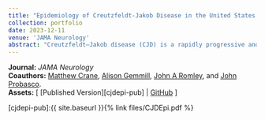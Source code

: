 ```yaml
---
title: "Epidemiology of Creutzfeldt-Jakob Disease in the United States, 2007-2022"
collection: portfolio
date: 2023-12-11
venue: 'JAMA Neurology'
abstract: "Creutzfeldt–Jakob disease (CJD) is a rapidly progressive and universally fatal prion disease. Prior research on CJD in the US demonstrated stable incidence from 1979-2006, though recent trends are not as well described. The incidence of sporadic CJD (sCJD), the most common type of CJD, is higher among older patients. Due to demographic trends worldwide towards aging populations, the epidemiology of CJD is evolving. We examined death certificate data from 2007-2020 to better understand recent trends of CJD in the US."
---
```


**Journal:** _JAMA Neurology_
<br>
**Coauthors:** [Matthew Crane][mcrane], [Alison Gemmill][agem], [John A Romley][jromley], and [John Probasco][jprobasco].
<br/>
**Assets:** [ [Published Version][cjdepi-pub] | [GitHub][cjdepi-gh] ]

[cjdepi-pub]:{{ site.baseurl }}{% link files/CJDEpi.pdf %}

[cjdepi-gh]: https://github.com/snairdesai/CJD_Epi
[mcrane]: https://healthpolicy.usc.edu/author/matthew-a-crane/
[jromley]: https://priceschool.usc.edu/people/john-a-romley/
[agem]: https://publichealth.jhu.edu/faculty/3843/alison-gemmill
[jprobasco]: https://pure.johnshopkins.edu/en/persons/john-probasco
